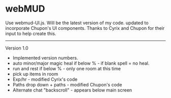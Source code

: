 # webMUD

Use webmud-UI.js. Will be the latest version of my code.
updated to incorporate Chupon's UI components.
Thanks to Cyrix and Chupon for their input to help create this.

------------------------------------
Version 1.0

* Implemented version numbers.
* auto minor/major magic heal if below % - if blank spell = no heal.
* run and rest if below % - only one room at this time
* pick up items in room
* Exp/hr - modified Cyrix's code
* Paths drop down + paths - modified Chupon's code
* Alternate chat "backscroll" - appears below main screen